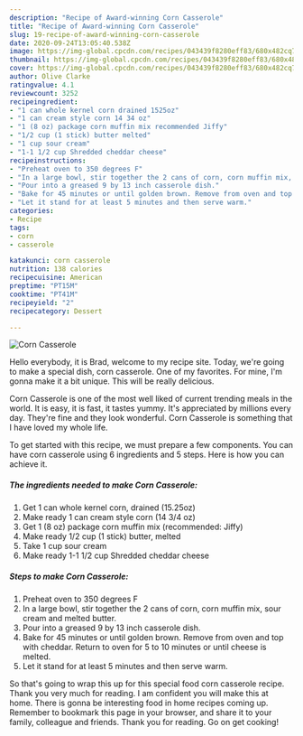 ```yaml
---
description: "Recipe of Award-winning Corn Casserole"
title: "Recipe of Award-winning Corn Casserole"
slug: 19-recipe-of-award-winning-corn-casserole
date: 2020-09-24T13:05:40.538Z
image: https://img-global.cpcdn.com/recipes/043439f8280eff83/680x482cq70/corn-casserole-recipe-main-photo.jpg
thumbnail: https://img-global.cpcdn.com/recipes/043439f8280eff83/680x482cq70/corn-casserole-recipe-main-photo.jpg
cover: https://img-global.cpcdn.com/recipes/043439f8280eff83/680x482cq70/corn-casserole-recipe-main-photo.jpg
author: Olive Clarke
ratingvalue: 4.1
reviewcount: 3252
recipeingredient:
- "1 can whole kernel corn drained 1525oz"
- "1 can cream style corn 14 34 oz"
- "1 (8 oz) package corn muffin mix recommended Jiffy"
- "1/2 cup (1 stick) butter melted"
- "1 cup sour cream"
- "1-1 1/2 cup Shredded cheddar cheese"
recipeinstructions:
- "Preheat oven to 350 degrees F"
- "In a large bowl, stir together the 2 cans of corn, corn muffin mix, sour cream and melted butter."
- "Pour into a greased 9 by 13 inch casserole dish."
- "Bake for 45 minutes or until golden brown. Remove from oven and top with cheddar. Return to oven for 5 to 10 minutes or until cheese is melted."
- "Let it stand for at least 5 minutes and then serve warm."
categories:
- Recipe
tags:
- corn
- casserole

katakunci: corn casserole 
nutrition: 138 calories
recipecuisine: American
preptime: "PT15M"
cooktime: "PT41M"
recipeyield: "2"
recipecategory: Dessert

---
```



![Corn Casserole](https://img-global.cpcdn.com/recipes/043439f8280eff83/680x482cq70/corn-casserole-recipe-main-photo.jpg)

Hello everybody, it is Brad, welcome to my recipe site. Today, we're going to make a special dish, corn casserole. One of my favorites. For mine, I'm gonna make it a bit unique. This will be really delicious.



Corn Casserole is one of the most well liked of current trending meals in the world. It is easy, it is fast, it tastes yummy. It's appreciated by millions every day. They're fine and they look wonderful. Corn Casserole is something that I have loved my whole life.


To get started with this recipe, we must prepare a few components. You can have corn casserole using 6 ingredients and 5 steps. Here is how you can achieve it.

<!--inarticleads1-->

##### The ingredients needed to make Corn Casserole:

1. Get 1 can whole kernel corn, drained (15.25oz)
1. Make ready 1 can cream style corn (14 3/4 oz)
1. Get 1 (8 oz) package corn muffin mix (recommended: Jiffy)
1. Make ready 1/2 cup (1 stick) butter, melted
1. Take 1 cup sour cream
1. Make ready 1-1 1/2 cup Shredded cheddar cheese




<!--inarticleads2-->

##### Steps to make Corn Casserole:

1. Preheat oven to 350 degrees F
1. In a large bowl, stir together the 2 cans of corn, corn muffin mix, sour cream and melted butter.
1. Pour into a greased 9 by 13 inch casserole dish.
1. Bake for 45 minutes or until golden brown. Remove from oven and top with cheddar. Return to oven for 5 to 10 minutes or until cheese is melted.
1. Let it stand for at least 5 minutes and then serve warm.




So that's going to wrap this up for this special food corn casserole recipe. Thank you very much for reading. I am confident you will make this at home. There is gonna be interesting food in home recipes coming up. Remember to bookmark this page in your browser, and share it to your family, colleague and friends. Thank you for reading. Go on get cooking!
